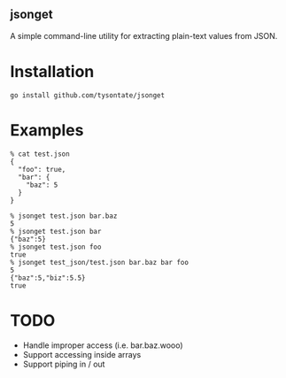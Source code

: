 jsonget
-------

A simple command-line utility for extracting plain-text values from JSON.

Installation
============

    go install github.com/tysontate/jsonget

Examples
========

    % cat test.json 
    {
      "foo": true,
      "bar": {
        "baz": 5
      }
    }

    % jsonget test.json bar.baz
    5
    % jsonget test.json bar    
    {"baz":5}
    % jsonget test.json foo
    true
    % jsonget test_json/test.json bar.baz bar foo
    5
    {"baz":5,"biz":5.5}
    true

TODO
====

* Handle improper access (i.e. bar.baz.wooo)
* Support accessing inside arrays
* Support piping in / out

